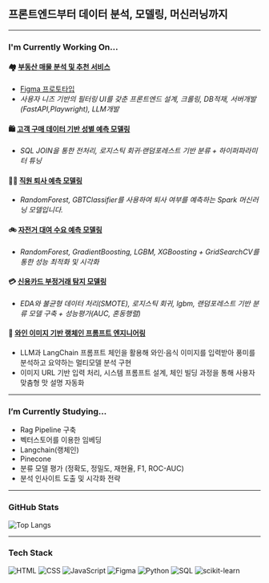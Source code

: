 ##  프론트엔드부터 데이터 분석, 모델링, 머신러닝까지
---
###  I'm Currently Working On...

#### 🏘️ [**부동산 매물 분석 및 추천 서비스**](https://telkem.github.io/project_1st/)
- [ Figma 프로토타입](https://www.figma.com/proto/LvYOllXAS1JcqlT6f1ODB4/2%EC%B0%A8-%ED%94%84%EB%A1%9C%EC%A0%9D%ED%8A%B8-%ED%94%84%EB%A1%9C%ED%86%A0%ED%83%80%EC%9E%85?node-id=4-3&t=tRrX9b6JnWKh9wfv-0&scaling=scale-down&content-scaling=fixed&page-id=0%3A1&starting-point-node-id=4%3A3)
-  *사용자 니즈 기반의 필터링 UI를 갖춘 프론트엔드 설계, 크롤링, DB적재, 서버개발(FastAPI,Playwright), LLM개발*

#### 🛍️ [**고객 구매 데이터 기반 성별 예측 모델링**](https://github.com/minsangggg/hipython_rep/tree/main/%EB%B6%84%EB%A5%98%EC%98%88%EC%B8%A1%EB%AA%A8%EB%8D%B8_%EB%A8%B8%EC%8B%A0%EB%9F%AC%EB%8B%9D)
-  *SQL JOIN을 통한 전처리, 로지스틱 회귀·랜덤포레스트 기반 분류 + 하이퍼파라미터 튜닝*

#### 🧑‍💼 [**직원 퇴사 예측 모델링**](https://github.com/minsangggg/Spark/blob/main/workspace/09_%EC%A7%81%EC%9B%90%20%ED%87%B4%EC%82%AC%20%EC%98%88%EC%B8%A1%20%EB%AA%A8%EB%8D%B8%20%EA%B5%AC%ED%98%84.ipynb)
-  *RandomForest, GBTClassifier를 사용하여 퇴사 여부를 예측하는 Spark 머신러닝 모델입니다.*

#### 🚲 [**자전거 대여 수요 예측 모델링**](https://github.com/minsangggg/Machine_Running-Ai-/blob/main/Study/15.%EC%9E%90%EC%A0%84%EA%B1%B0%EB%8C%80%EC%97%AC%EB%9F%89%20%EC%98%88%EC%B8%A1%EB%AA%A8%EB%8D%B8.ipynb)
-  *RandomForest, GradientBoosting, LGBM, XGBoosting + GridSearchCV를 통한 성능 최적화 및 시각화*

#### 💳 [**신용카드 부정거래 탐지 모델링**](https://github.com/minsangggg/Machine_Running-Ai-/blob/main/%EB%B6%84%EB%A5%98%EC%98%88%EC%B8%A1%EB%AA%A8%EB%8D%B8/%EB%B6%84%EB%A5%98%EC%98%88%EC%B8%A1%EB%AA%A8%EB%8D%B8_%EC%8B%A0%EC%9A%A9%EC%B9%B4%EB%93%9C%20%EB%B6%80%EC%A0%95%EA%B1%B0%EB%9E%98.ipynb)
-  *EDA와 불균형 데이터 처리(SMOTE), 로지스틱 회귀, lgbm, 랜덤포레스트 기반 분류 모델 구축 + 성능평가(AUC, 혼동행렬)*

#### 🔗 [**와인 이미지 기반 랭체인 프롬프트 엔지니어링**](https://github.com/minsangggg/Machine_Running-Ai-/blob/main/LLM/22.%EC%99%80%EC%9D%B8%EC%9D%B4%EB%AF%B8%EC%A7%80_%EB%9E%AD%EC%B2%B4%EC%9D%B8%ED%94%84%EB%A1%AC%ED%94%84%ED%8A%B8.ipynb)
- LLM과 LangChain 프롬프트 체인을 활용해 와인·음식 이미지를 입력받아 풍미를 분석하고 요약하는 멀티모델 분석 구현
- 이미지 URL 기반 입력 처리, 시스템 프롬프트 설계, 체인 빌딩 과정을 통해 사용자 맞춤형 맛 설명 자동화



---

###  I’m Currently Studying...

- Rag Pipeline 구축 
- 벡터스토어를 이용한 임베딩 
- Langchain(랭체인)
- Pinecone
- 분류 모델 평가 (정확도, 정밀도, 재현율, F1, ROC-AUC)
- 분석 인사이트 도출 및 시각화 전략

---

###  GitHub Stats

![Top Langs](https://github-readme-stats.vercel.app/api/top-langs/?username=minsangggg&layout=compact&theme=default)

---

###  Tech Stack

![HTML](https://img.shields.io/badge/HTML5-E34F26?style=for-the-badge&logo=html5&logoColor=white)
![CSS](https://img.shields.io/badge/CSS3-1572B6?style=for-the-badge&logo=css3&logoColor=white)
![JavaScript](https://img.shields.io/badge/JavaScript-F7DF1E?style=for-the-badge&logo=javascript&logoColor=black)
![Figma](https://img.shields.io/badge/Figma-F24E1E?style=for-the-badge&logo=figma&logoColor=white)
![Python](https://img.shields.io/badge/Python-3776AB?style=for-the-badge&logo=python&logoColor=white)
![SQL](https://img.shields.io/badge/SQL-4479A1?style=for-the-badge&logo=mysql&logoColor=white)
![scikit-learn](https://img.shields.io/badge/Scikit--Learn-F7931E?style=for-the-badge&logo=scikit-learn&logoColor=white)
